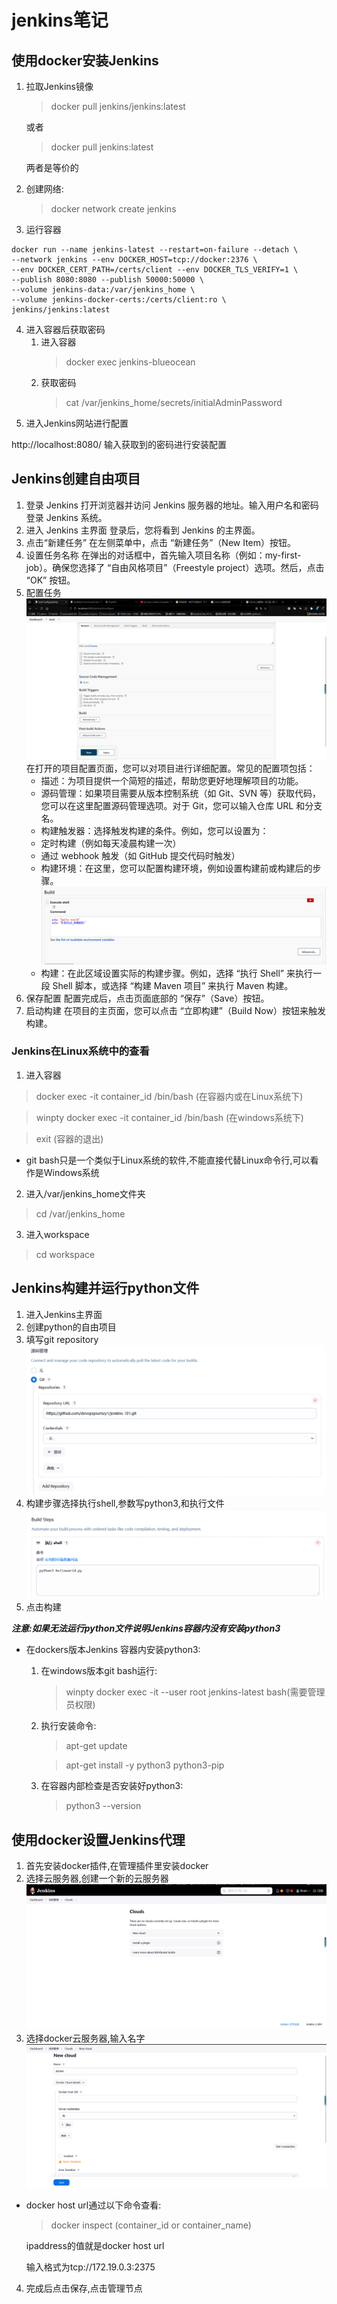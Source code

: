 # jenkins笔记
## 使用docker安装Jenkins
1. 拉取Jenkins镜像
    >docker pull jenkins/jenkins:latest
    
    或者
    >docker pull jenkins:latest
    
    两者是等价的
2. 创建网络:
    >docker network create jenkins
3. 运行容器
```shell
docker run --name jenkins-latest --restart=on-failure --detach \
--network jenkins --env DOCKER_HOST=tcp://docker:2376 \
--env DOCKER_CERT_PATH=/certs/client --env DOCKER_TLS_VERIFY=1 \
--publish 8080:8080 --publish 50000:50000 \
--volume jenkins-data:/var/jenkins_home \
--volume jenkins-docker-certs:/certs/client:ro \
jenkins/jenkins:latest
```
4. 进入容器后获取密码
    1. 进入容器
        >docker exec jenkins-blueocean
    2. 获取密码
        >cat /var/jenkins_home/secrets/initialAdminPassword
5. 进入Jenkins网站进行配置

http://localhost:8080/ 输入获取到的密码进行安装配置
## Jenkins创建自由项目
1. 登录 Jenkins
    打开浏览器并访问 Jenkins 服务器的地址。输入用户名和密码登录 Jenkins 系统。
2. 进入 Jenkins 主界面
    登录后，您将看到 Jenkins 的主界面。
3. 点击“新建任务”
    在左侧菜单中，点击 “新建任务”（New Item）按钮。
4. 设置任务名称
    在弹出的对话框中，首先输入项目名称（例如：my-first-job）。确保您选择了 “自由风格项目”（Freestyle project）选项。然后，点击 “OK” 按钮。
5. 配置任务
![item_configure](screnn_shot/item_configure.png)
在打开的项目配置页面，您可以对项目进行详细配置。常见的配置项包括：
   * 描述：为项目提供一个简短的描述，帮助您更好地理解项目的功能。
   * 源码管理：如果项目需要从版本控制系统（如 Git、SVN 等）获取代码，您可以在这里配置源码管理选项。对于 Git，您可以输入仓库 URL 和分支名。
   * 构建触发器：选择触发构建的条件。例如，您可以设置为：
   * 定时构建（例如每天凌晨构建一次）
   * 通过 webhook 触发（如 GitHub 提交代码时触发）
   * 构建环境：在这里，您可以配置构建环境，例如设置构建前或构建后的步骤。
    ![alt text](/screnn_shot/build_environment_variables.png)
   * 构建：在此区域设置实际的构建步骤。例如，选择 “执行 Shell” 来执行一段 Shell 脚本，或选择 “构建 Maven 项目” 来执行 Maven 构建。
6. 保存配置
    配置完成后，点击页面底部的 “保存”（Save）按钮。
7. 启动构建
    在项目的主页面，您可以点击 “立即构建”（Build Now）按钮来触发构建。
### Jenkins在Linux系统中的查看
1. 进入容器
>docker exec -it container_id /bin/bash (在容器内或在Linux系统下)

>winpty docker exec -it container_id /bin/bash (在windows系统下)

>exit (容器的退出)
* git bash只是一个类似于Linux系统的软件,不能直接代替Linux命令行,可以看作是Windows系统
2. 进入/var/jenkins_home文件夹
>cd /var/jenkins_home
3. 进入workspace
>cd workspace
## Jenkins构建并运行python文件
1. 进入Jenkins主界面
2. 创建python的自由项目
3. 填写git repository
![code_management](/screnn_shot/code_management.png)
4. 构建步骤选择执行shell,参数写python3,和执行文件
![shell_python](/screnn_shot/shell_python.png)
5. 点击构建

***注意:如果无法运行python文件说明Jenkins容器内没有安装python3***

* 在dockers版本Jenkins 容器内安装python3:
  1. 在windows版本git bash运行:
        >winpty docker exec -it --user root jenkins-latest bash(需要管理员权限)
  2. 执行安装命令:
        >apt-get update
        
        >apt-get install -y python3 python3-pip
  3. 在容器内部检查是否安装好python3:
        >python3 --version
## 使用docker设置Jenkins代理
1. 首先安装docker插件,在管理插件里安装docker
2. 选择云服务器,创建一个新的云服务器
![cloud_interface](/screnn_shot/cloud_interface.png)
3. 选择docker云服务器,输入名字
![new_cloud_interface](/screnn_shot/new_cloud_interface.png)
* docker host url通过以下命令查看:
    >docker inspect (container_id or container_name) 

    ipaddress的值就是docker host url

    输入格式为tcp://172.19.0.3:2375
4. 完成后点击保存,点击管理节点
